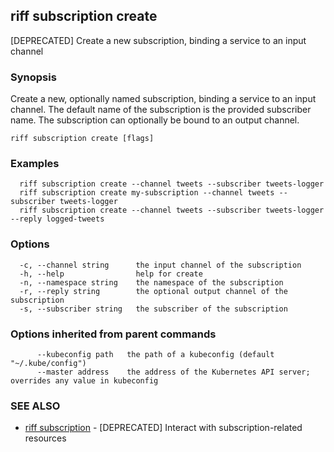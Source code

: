 ## riff subscription create

[DEPRECATED] Create a new subscription, binding a service to an input channel

### Synopsis

Create a new, optionally named subscription, binding a service to an input channel. The default name of the subscription is the provided subscriber name. The subscription can optionally be bound to an output channel.

```
riff subscription create [flags]
```

### Examples

```
  riff subscription create --channel tweets --subscriber tweets-logger
  riff subscription create my-subscription --channel tweets --subscriber tweets-logger
  riff subscription create --channel tweets --subscriber tweets-logger --reply logged-tweets
```

### Options

```
  -c, --channel string      the input channel of the subscription
  -h, --help                help for create
  -n, --namespace string    the namespace of the subscription
  -r, --reply string        the optional output channel of the subscription
  -s, --subscriber string   the subscriber of the subscription
```

### Options inherited from parent commands

```
      --kubeconfig path   the path of a kubeconfig (default "~/.kube/config")
      --master address    the address of the Kubernetes API server; overrides any value in kubeconfig
```

### SEE ALSO

* [riff subscription](riff_subscription.md)	 - [DEPRECATED] Interact with subscription-related resources

